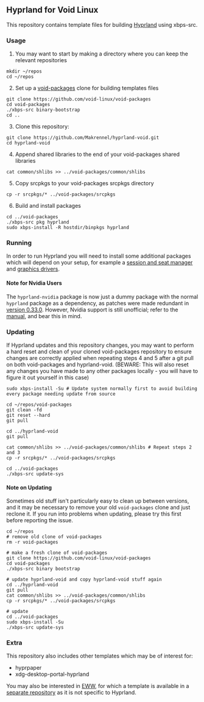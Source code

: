 ## Hyprland for Void Linux

This repository contains template files for building [Hyprland](https://github.com/hyprwm/Hyprland) using xbps-src.

### Usage

1) You may want to start by making a directory where you can keep the relevant repositories

```
mkdir ~/repos
cd ~/repos
```

2) Set up a [void-packages](https://github.com/void-linux/void-packages) clone for building templates files

```
git clone https://github.com/void-linux/void-packages
cd void-packages
./xbps-src binary-bootstrap
cd ..
```

3) Clone this repository:

```
git clone https://github.com/Makrennel/hyprland-void.git
cd hyprland-void
```

4) Append shared libraries to the end of your void-packages shared libraries

```
cat common/shlibs >> ../void-packages/common/shlibs
```

5) Copy srcpkgs to your void-packages srcpkgs directory

```
cp -r srcpkgs/* ../void-packages/srcpkgs
```

6) Build and install packages

```
cd ../void-packages
./xbps-src pkg hyprland
sudo xbps-install -R hostdir/binpkgs hyprland
```

### Running

In order to run Hyprland you will need to install some additional packages which will depend on your setup, for example a [session and seat manager](https://docs.voidlinux.org/config/session-management.html) and [graphics drivers](https://docs.voidlinux.org/config/graphical-session/graphics-drivers/index.html).

#### Note for Nvidia Users
The `hyprland-nvidia` package is now just a dummy package with the normal `hyprland` package as a dependency, as patches were made redundant in [version 0.33.0](https://github.com/hyprwm/Hyprland/releases/tag/v0.33.0). However, Nvidia support is still unofficial; refer to the [manual](https://wiki.hyprland.org/hyprland-wiki/pages/Nvidia/), and bear this in mind.

### Updating

If Hyprland updates and this repository changes, you may want to perform a hard reset and clean of your cloned void-packages repository to ensure changes are correctly applied when repeating steps 4 and 5 after a git pull on both void-packages and hyprland-void. (BEWARE: This will also reset any changes you have made to any other packages locally - you will have to figure it out yourself in this case)

```
sudo xbps-install -Su # Update system normally first to avoid building every package needing update from source

cd ~/repos/void-packages
git clean -fd
git reset --hard
git pull

cd ../hyprland-void
git pull

cat common/shlibs >> ../void-packages/common/shlibs # Repeat steps 2 and 3
cp -r srcpkgs/* ../void-packages/srcpkgs

cd ../void-packages
./xbps-src update-sys
```
#### Note on Updating
Sometimes old stuff isn't particularly easy to clean up between versions, and it may be necessary to remove your old `void-packages` clone and just reclone it. If you run into problems when updating, please try this first before reporting the issue.

```
cd ~/repos
# remove old clone of void-packages
rm -r void-packages

# make a fresh clone of void-packages
git clone https://github.com/void-linux/void-packages
cd void-packages
./xbps-src binary bootstrap

# update hyprland-void and copy hyprland-void stuff again
cd ../hyprland-void
git pull
cat common/shlibs >> ../void-packages/common/shlibs
cp -r srcpkgs/* ../void-packages/srcpkgs

# update
cd ../void-packages
sudo xbps-install -Su
./xbps-src update-sys
```

### Extra
This repository also includes other templates which may be of interest for:

- hyprpaper
- xdg-desktop-portal-hyprland

You may also be interested in [EWW](https://github.com/elkowar/eww), for which a template is available in a [separate repository](https://github.com/Makrennel/eww-void) as it is not specific to Hyprland.
